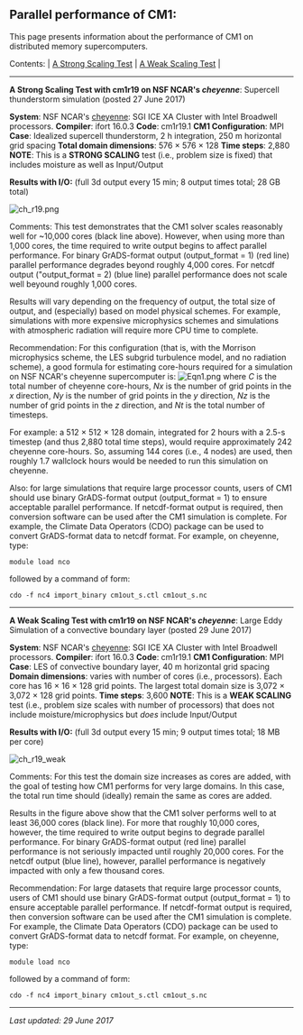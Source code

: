## Parallel performance of CM1:

This page presents information about the performance of CM1 on distributed memory supercomputers.

Contents: | [A Strong Scaling Test](#strong) | [A Weak Scaling Test](#weak) |

* * *

<a name="strong"></a>**A Strong Scaling Test with cm1r19 on NSF NCAR's _cheyenne_**: Supercell thunderstorm simulation (posted 27 June 2017)

**System**: NSF NCAR's [cheyenne](https://www2.cisl.ucar.edu/resources/computational-systems/cheyenne): SGI ICE XA Cluster with Intel Broadwell processors.
**Compiler**: ifort 16.0.3
**Code**: cm1r19.1
**CM1 Configuration**: MPI
**Case**: Idealized supercell thunderstorm, 2 h integration, 250 m horizontal grid spacing
**Total domain dimensions**: 576 × 576 × 128
**Time steps**: 2,880
**NOTE**: This is a **STRONG SCALING** test (i.e., problem size is fixed) that includes moisture as well as Input/Output

**Results with I/O:** (full 3d output every 15 min; 8 output times total; 28 GB total)

![ch_r19.png](https://www2.mmm.ucar.edu/people/bryan/cm1/ch_r19.png)

Comments: This test demonstrates that the CM1 solver scales reasonably well for ~10,000 cores (black line above). However, when using more than 1,000 cores, the time required to write output begins to affect parallel performance. For binary GrADS-format output (output\_format = 1) (red line) parallel performance degrades beyond roughly 4,000 cores. For netcdf output ("output\_format = 2) (blue line) parallel performance does not scale well beyound roughly 1,000 cores.

Results will vary depending on the frequency of output, the total size of output, and (especially) based on model physical schemes. For example, simulations with more expensive microphysics schemes and simulations with atmospheric radiation will require more CPU time to complete.

Recommendation: For this configuration (that is, with the Morrison microphysics scheme, the LES subgrid turbulence model, and no radiation scheme), a good formula for estimating core-hours required for a simulation on NSF NCAR's cheyenne supercomputer is:
![Eqn1.png](https://www2.mmm.ucar.edu/people/bryan/cm1/Eqn1.png)
where _C_ is the total number of cheyenne core-hours, _Nx_ is the number of grid points in the _x_ direction, _Ny_ is the number of grid points in the _y_ direction, _Nz_ is the number of grid points in the _z_ direction, and _Nt_ is the total number of timesteps.

For example: a 512 × 512 × 128 domain, integrated for 2 hours with a 2.5-s timestep (and thus 2,880 total time steps), would require approximately 242 cheyenne core-hours. So, assuming 144 cores (i.e., 4 nodes) are used, then roughly 1.7 wallclock hours would be needed to run this simulation on cheyenne.

Also: for large simulations that require large processor counts, users of CM1 should use binary GrADS-format output (output\_format = 1) to ensure acceptable parallel performance. If netcdf-format output is required, then conversion software can be used after the CM1 simulation is complete. For example, the Climate Data Operators (CDO) package can be used to convert GrADS-format data to netcdf format. For example, on cheyenne, type:

```
module load nco
```

followed by a command of form:

```
cdo -f nc4 import_binary cm1out_s.ctl cm1out_s.nc
```

* * *

<a name="weak"></a>**A Weak Scaling Test with cm1r19 on NSF NCAR's _cheyenne_**: Large Eddy Simulation of a convective boundary layer (posted 29 June 2017)

**System**: NSF NCAR's [cheyenne](https://www2.cisl.ucar.edu/resources/computational-systems/cheyenne): SGI ICE XA Cluster with Intel Broadwell processors.
**Compiler**: ifort 16.0.3
**Code**: cm1r19.1
**CM1 Configuration**: MPI
**Case**: LES of convective boundary layer, 40 m horizontal grid spacing
**Domain dimensions**: varies with number of cores (i.e., processors). Each core has 16 × 16 × 128 grid points. The largest total domain size is 3,072 × 3,072 × 128 grid points.
**Time steps**: 3,600
**NOTE**: This is a **WEAK SCALING** test (i.e., problem size scales with number of processors) that does not include moisture/microphysics but _does_ include Input/Output

**Results with I/O:** (full 3d output every 15 min; 9 output times total; 18 MB per core)

![ch_r19_weak](https://www2.mmm.ucar.edu/people/bryan/cm1/ch_r19_weak.png)

Comments: For this test the domain size increases as cores are added, with the goal of testing how CM1 performs for very large domains. In this case, the total run time should (ideally) remain the same as cores are added.

Results in the figure above show that the CM1 solver performs well to at least 36,000 cores (black line). For more that roughly 10,000 cores, however, the time required to write output begins to degrade parallel performance. For binary GrADS-format output (red line) parallel performance is not seriously impacted until roughly 20,000 cores. For the netcdf output (blue line), however, parallel performance is negatively impacted with only a few thousand cores.

Recommendation: For large datasets that require large processor counts, users of CM1 should use binary GrADS-format output (output\_format = 1) to ensure acceptable parallel performance. If netcdf-format output is required, then conversion software can be used after the CM1 simulation is complete. For example, the Climate Data Operators (CDO) package can be used to convert GrADS-format data to netcdf format. For example, on cheyenne, type:

```
module load nco
```

followed by a command of form:

```
cdo -f nc4 import_binary cm1out_s.ctl cm1out_s.nc
```

* * *

_Last updated: 29 June 2017_
